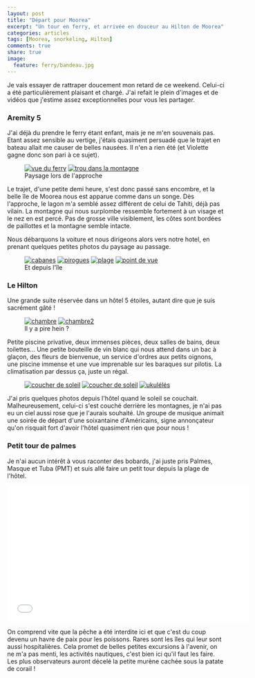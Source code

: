 ```yaml
---
layout: post
title: "Départ pour Moorea"
excerpt: "Un tour en ferry, et arrivée en douceur au Hilton de Moorea"
categories: articles
tags: [Moorea, snorkeling, Hilton]
comments: true
share: true
image:
  feature: ferry/bandeau.jpg
---
```


Je vais essayer de rattraper doucement mon retard de ce weekend. Celui-ci a été particulièrement plaisant et chargé. J'ai refait le plein d'images et de vidéos que j'estime assez exceptionnelles pour vous les partager.

### Aremity 5

J'ai déjà du prendre le ferry étant enfant, mais je ne m'en souvenais pas. Etant assez sensible au vertige, j'étais quasiment persuadé que le trajet en bateau allait me causer de belles nausées. Il n'en a rien été (et Violette gagne donc son pari à ce sujet).

<figure class="half">
	<a href="{{site.url}}/images/ferry/ferry.jpg"><img src="{{site.url}}/images/ferry/ferry.jpg" alt="vue du ferry"></a>
	<a href="{{site.url}}/images/ferry/trou.jpg"><img src="{{site.url}}/images/ferry/trou.jpg" alt="trou dans la montagne"></a>
	<figcaption>Paysage lors de l'approche</figcaption>
</figure>

Le trajet, d'une petite demi heure, s'est donc passé sans encombre, et la belle île de Moorea nous est apparue comme dans un songe. Dès l'approche, le lagon m'a semblé assez différent de celui de Tahiti, déjà pas vilain. La montagne qui nous surplombe ressemble fortement à un visage et le nez en est percé. Pas de grosse ville visiblement, les côtes sont bordées de paillottes et la montagne semble intacte.

Nous débarquons la voiture et nous dirigeons alors vers notre hotel, en prenant quelques petites photos du paysage au passage.

<figure class="half">
	<a href="{{site.url}}/images/ferry/cabanes.jpg"><img src="{{site.url}}/images/ferry/cabanes.jpg" alt="cabanes"></a>
	<a href="{{site.url}}/images/ferry/pirogues.jpg"><img src="{{site.url}}/images/ferry/pirogues.jpg" alt="pirogues"></a>
	<a href="{{site.url}}/images/ferry/plage.jpg"><img src="{{site.url}}/images/ferry/plage.jpg" alt="plage"></a>
	<a href="{{site.url}}/images/ferry/vue.jpg"><img src="{{site.url}}/images/ferry/vue.jpg" alt="point de vue"></a>
	<figcaption>Et depuis l'île</figcaption>
</figure>

### Le Hilton

Une grande suite réservée dans un hôtel 5 étoiles, autant dire que je suis sacrément gâté !

<figure class="half">
	<a href="{{site.url}}/images/ferry/chambre1.jpg"><img src="{{site.url}}/images/ferry/chambre1.jpg" alt="chambre"></a>
	<a href="{{site.url}}/images/ferry/chambre2.jpg"><img src="{{site.url}}/images/ferry/chambre2.jpg" alt="chambre2"></a>
	<figcaption>Il y a pire hein ?</figcaption>
</figure>

Petite piscine privative, deux immenses pièces, deux salles de bains, deux toilettes...
Une petite bouteille de vin blanc qui nous attend dans un bac à glaçon, des fleurs de bienvenue, un service d'ordres aux petits oignons, une piscine immense et une vue imprenable sur les baraques sur pilotis. La climatisation par dessus ça, juste un régal.

<figure class="half">
	<a href="{{site.url}}/images/ferry/coucher.jpg"><img src="{{site.url}}/images/ferry/coucher.jpg" alt="coucher de soleil"></a>
	<a href="{{site.url}}/images/ferry/coucher2.jpg"><img src="{{site.url}}/images/ferry/coucher2.jpg" alt="coucher de soleil"></a>
	<a href="{{site.url}}/images/ferry/ukulele.jpg"><img src="{{site.url}}/images/ferry/ukulele.jpg" alt="ukulélés"></a>
</figure>

J'ai pris quelques photos depuis l'hôtel quand le soleil se couchait. Malheureusement, celui-ci s'est couché derrière les montagnes, je n'ai pas eu un ciel aussi rose que je l'aurais souhaité.
Un groupe de musique animait une soirée de départ d'une soixantaine d'Américains, signe annonçateur qu'on risquait fort d'avoir l'hôtel quasiment rien que pour nous !

### Petit tour de palmes
Je n'ai aucun intérêt à vous raconter des bobards, j'ai juste pris Palmes, Masque et Tuba (PMT) et suis allé faire un petit tour depuis la plage de l'hôtel.

<iframe width="560" height="315" src="//www.youtube.com/embed/JYyuIQk7Pvs" frameborder="0"> </iframe>

On comprend vite que la pêche a été interdite ici et que c'est du coup devenu un havre de paix pour les poissons. Rares sont les îles qui leur sont aussi hospitalières. Cela promet de belles petites excursions à l'avenir, on ne m'a pas menti, les activités nautiques, c'est bien ici qu'il faut les faire.
Les plus observateurs auront décelé la petite murène cachée sous la patate de corail !
